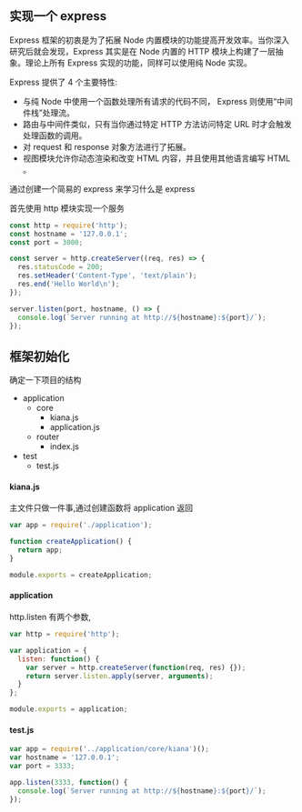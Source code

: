 ## 实现一个 express

Express 框架的初衷是为了拓展 Node 内置模块的功能提高开发效率。当你深入研究后就会发现，Express 其实是在 Node 内置的 HTTP 模块上构建了一层抽象。理论上所有 Express 实现的功能，同样可以使用纯 Node 实现。

Express 提供了 4 个主要特性:

- 与纯 Node 中使用一个函数处理所有请求的代码不同， Express 则使用“中间件栈”处理流。
- 路由与中间件类似，只有当你通过特定 HTTP 方法访问特定 URL 时才会触发处理函数的调用。
- 对 request 和 response 对象方法进行了拓展。
- 视图模块允许你动态渲染和改变 HTML 内容，并且使用其他语言编写 HTML 。

通过创建一个简易的 express 来学习什么是 express

首先使用 http 模块实现一个服务

```js
const http = require('http');
const hostname = '127.0.0.1';
const port = 3000;

const server = http.createServer((req, res) => {
  res.statusCode = 200;
  res.setHeader('Content-Type', 'text/plain');
  res.end('Hello World\n');
});

server.listen(port, hostname, () => {
  console.log(`Server running at http://${hostname}:${port}/`);
});
```

## 框架初始化

确定一下项目的结构

- application
  - core
    - kiana.js
    - application.js
  - router
    - index.js
- test
  - test.js

#### kiana.js

主文件只做一件事,通过创建函数将 application 返回

```js
var app = require('./application');

function createApplication() {
  return app;
}

module.exports = createApplication;
```

#### application

http.listen 有两个参数,

```js
var http = require('http');

var application = {
  listen: function() {
    var server = http.createServer(function(req, res) {});
    return server.listen.apply(server, arguments);
  }
};

module.exports = application;
```

#### test.js

```js
var app = require('../application/core/kiana')();
var hostname = '127.0.0.1';
var port = 3333;

app.listen(3333, function() {
  console.log(`Server running at http://${hostname}:${port}/`);
});
```
